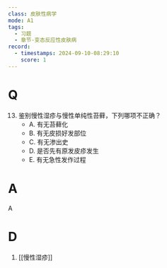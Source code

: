 ```yaml
---
class: 皮肤性病学
mode: A1
tags:
  - 习题
  - 章节-变态反应性皮肤病
record:
  - timestamps: 2024-09-10-08:29:10
    score: 1
---
```


# Q
13. 鉴别慢性湿疹与慢性单纯性苔藓，下列哪项不正确？
    - A. 有无苔藓化
    - B. 有无皮损好发部位
    - C. 有无渗出史
    - D. 是否先有原发皮疹发生
    - E. 有无急性发作过程
# A
A
# D
1. [[慢性湿疹]]